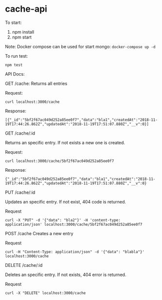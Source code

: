 # cache-api

To start:

1. npm install
2. npm start

Note: Docker compose can be used for start mongo: `docker-compose up -d`

To run test:

`npm test`

API Docs:

GET /cache:
Returns all entries

Request:
```
curl localhost:3000/cache
```

Response:
```
[{"_id":"5bf2f67ac049d252a85ee0f7","data":"bla1","createdAt":"2018-11-19T17:44:26.862Z","updatedAt":"2018-11-19T17:51:07.880Z","__v":0}]
```

GET /cache/:id

Returns an specific entry. If not exists a new one is created.

Request:
```
curl localhost:3000/cache/5bf2f67ac049d252a85ee0f7
```
Response:
```
{"_id":"5bf2f67ac049d252a85ee0f7","data":"bla1","createdAt":"2018-11-19T17:44:26.862Z","updatedAt":"2018-11-19T17:51:07.880Z","__v":0}
```

PUT /cache/:id

Updates an specific entry. If not exist, 404 code is returned.

Request
```
curl -X "PUT" -d '{"data": "bla2"}' -H 'content-type: application/json' localhost:3000/cache/5bf2f67ac049d252a85ee0f7
```

POST /cache
Creates a new entry

Request
```
curl -H "Content-Type: application/json" -d '{"data": "blabla"}' localhost:3000/cache
```

DELETE /cache/:id

Deletes an specific entry. If not exists, 404 error is returned.

Request
```
curl -X "DELETE" localhost:3000/cache
```
